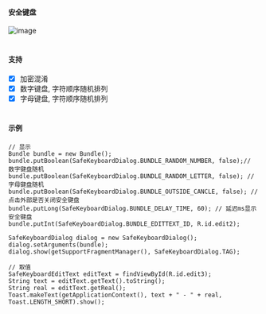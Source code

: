 #
#### 安全键盘
![image](https://github.com/153437803/safekeyboard/blob/master/device1.gif )

#
#### 支持
- [x] 加密混淆
- [x] 数字键盘, 字符顺序随机排列
- [x] 字母键盘, 字符顺序随机排列

#
#### 示例
```
// 显示
Bundle bundle = new Bundle();
bundle.putBoolean(SafeKeyboardDialog.BUNDLE_RANDOM_NUMBER, false);// 数字键盘随机
bundle.putBoolean(SafeKeyboardDialog.BUNDLE_RANDOM_LETTER, false); // 字母键盘随机
bundle.putBoolean(SafeKeyboardDialog.BUNDLE_OUTSIDE_CANCLE, false); // 点击外部是否关闭安全键盘
bundle.putLong(SafeKeyboardDialog.BUNDLE_DELAY_TIME, 60); // 延迟ms显示安全键盘
bundle.putInt(SafeKeyboardDialog.BUNDLE_EDITTEXT_ID, R.id.edit2);

SafeKeyboardDialog dialog = new SafeKeyboardDialog();
dialog.setArguments(bundle);
dialog.show(getSupportFragmentManager(), SafeKeyboardDialog.TAG);

// 取值
SafeKeyboardEditText editText = findViewById(R.id.edit3);
String text = editText.getText().toString();
String real = editText.getReal();
Toast.makeText(getApplicationContext(), text + " - " + real, Toast.LENGTH_SHORT).show();
```